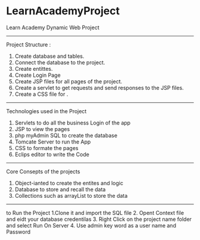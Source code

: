# LearnAcademyProject
Learn Academy Dynamic Web Project

****************************************************
 Project Structure :
1.	Create database and tables.
2.	Connect the database to the project.
3.	Create entittes.
4.	Create Login Page
5.	Create JSP files for all pages of the project.
6.	Create a servlet to get requests and send responses to the JSP files.
7.	Create a CSS file for .

****************************************************

Technologies used in the Project
1. Servlets to do all the business Login of the app
2. JSP  to view the pages
3. php myAdmin SQL to create the database
4. Tomcate Server to run the App
5. CSS to formate the pages
6. Eclips editor to write the Code


****************************************************
Core Consepts of the projects
1. Object-ianted to create the entites and logic
2. Database to store and recall the data 
3. Collections such as arrayList  to store the data

**************************************************

to Run the Project 
1.Clone it and import the SQL file 
2. Opent Context file and eidt your database credentilas 
3. Right Click on the project name folder and select Run On Server
4. Use admin key word as a user name and Password
